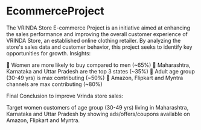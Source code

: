 # EcommerceProject
The VRINDA Store E-commerce Project is an initiative aimed at enhancing the sales performance and improving the overall customer experience of VRINDA Store, an established online clothing retailer. By analyzing the store's sales data and customer behavior, this project seeks to identify key opportunities for growth.
Insights:

📍 Women are more likely to buy compared to men (~65%)
📍 Maharashtra, Karnataka and Uttar Pradesh are the top 3 states (~35%)
📍 Adult age group (30-49 yrs) is max contributing (~50%)
📍 Amazon, Flipkart and Myntra channels are max contributing (~80%)

 Final Conclusion to improve Vrinda store sales:

Target women customers of age group (30-49 yrs) living in
Maharashtra, Karnataka and Uttar Pradesh by showing
ads/offers/coupons available on Amazon, Flipkart and Myntra.

